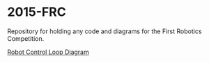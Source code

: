 # 2015-FRC
Repository for holding any code and diagrams for the First Robotics Competition.

[Robot Control Loop Diagram](./controlloop.png)